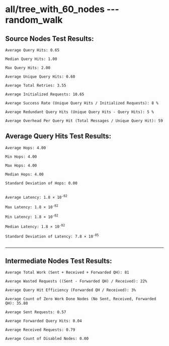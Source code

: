 # all/tree_with_60_nodes --- random_walk
## Source Nodes Test Results:
	Average Query Hits: 0.65

	Median Query Hits: 1.00

	Max Query Hits: 2.00

	Average Unique Query Hits: 0.60

	Average Total Retries: 3.55

	Average Initialized Requests: 10.65

	Average Success Rate (Unique Query Hits / Initialized Requests): 8 %

	Average Redundant Query Hits (Unique Query Hits - Query Hits): 5 %

	Average Overhead Per Query Hit (Total Messages / Unique Query Hit): 59



## Average Query Hits Test Results:
<pre><code>Average Hops: 4.00

Min Hops: 4.00

Max Hops: 4.00

Median Hops: 4.00

Standard Deviation of Hops: 0.00


Average Latency: 1.8 × 10<sup>-02</sup>

Max Latency: 1.8 × 10<sup>-02</sup>

Min Latency: 1.8 × 10<sup>-02</sup>

Median Latency: 1.8 × 10<sup>-02</sup>

Standard Deviation of Latency: 7.8 × 10<sup>-05</sup>

</code></pre>

---------------------------------------------
## Intermediate Nodes Test Results:

	Average Total Work (Sent + Received + Forwarded QH): 81

	Average Wasted Requests ((Sent - Forwarded QH) / Received): 22%

	Average Query Hit Efficiency (Forwarded QH / Received): 3%

	Average Count of Zero Work Done Nodes (No Sent, Received, Forwarded QH): 35.80

	Average Sent Requests: 0.57

	Average Forwarded Query Hits: 0.04

	Average Received Requests: 0.79

	Average Count of Disabled Nodes: 0.00

